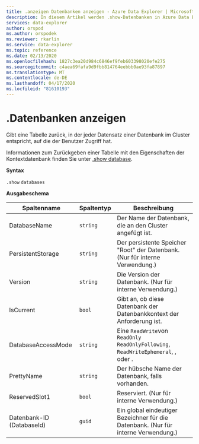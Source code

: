```yaml
---
title: .anzeigen Datenbanken anzeigen - Azure Data Explorer | Microsoft Docs
description: In diesem Artikel werden .show-Datenbanken in Azure Data Explorer beschrieben.
services: data-explorer
author: orspod
ms.author: orspodek
ms.reviewer: rkarlin
ms.service: data-explorer
ms.topic: reference
ms.date: 02/13/2020
ms.openlocfilehash: 1827c3ea20d984c6846ef9feb603398020efe275
ms.sourcegitcommit: c4aea69fafa9d9fbb814764eebbb0ae93fa87897
ms.translationtype: MT
ms.contentlocale: de-DE
ms.lasthandoff: 04/17/2020
ms.locfileid: "81610193"
---
```

# <a name="show-databases"></a>.Datenbanken anzeigen

Gibt eine Tabelle zurück, in der jeder Datensatz einer Datenbank im Cluster entspricht, auf die der Benutzer Zugriff hat.

Informationen zum Zurückgeben einer Tabelle mit den Eigenschaften der Kontextdatenbank finden Sie unter [.show database](show-database.md).

**Syntax**

`.show` `databases`

**Ausgabeschema**

|Spaltenname       |Spaltentyp|Beschreibung                                                                  |
|------------------|-----------|-----------------------------------------------------------------------------|
|DatabaseName      |`string`   |Der Name der Datenbank, die an den Cluster angefügt ist.                         |
|PersistentStorage |`string`   |Der persistente Speicher "Root" der Datenbank. (Nur für interne Verwendung.)      |
|Version           |`string`   |Die Version der Datenbank. (Nur für interne Verwendung.)                        |
|IsCurrent         |`bool`     |Gibt an, ob diese Datenbank der Datenbankkontext der Anforderung ist.                |
|DatabaseAccessMode|`string`   |Eine `ReadWrite`von `ReadOnly` `ReadOnlyFollowing`, `ReadWriteEphemeral`, , oder .|
|PrettyName        |`string`   |Der hübsche Name der Datenbank, falls vorhanden.                                    |
|ReservedSlot1     |`bool`     |Reserviert. (Nur für interne Verwendung.)                                           |
|Datenbank-ID (DatabaseId)        |`guid`     |Ein global eindeutiger Bezeichner für die Datenbank. (Nur für interne Verwendung.)      |
